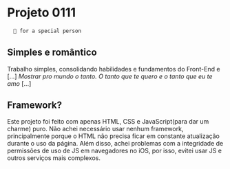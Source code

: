 
# Projeto 0111
```bash
  💎 for a special person

```

## Simples e romântico
Trabalho simples, consolidando habilidades e fundamentos do Front-End e [...] *Mostrar pro mundo o tanto. O tanto que te quero e o tanto que eu te amo* [...]

## Framework?
Este projeto foi feito com apenas HTML, CSS e JavaScript(para dar um charme) puro. Não achei necessário usar nenhum framework, principalmente porque o HTML não precisa ficar em constante atualização durante o uso da página. 
Além disso, achei problemas com a integridade de permissões de uso de JS em navegadores no iOS, por isso, evitei usar JS e outros serviços mais complexos.